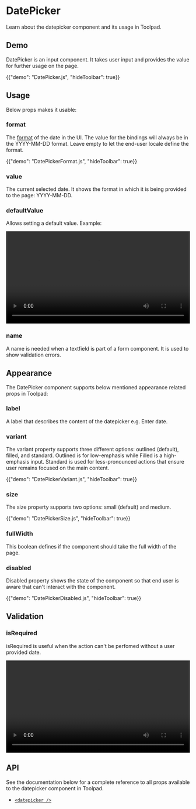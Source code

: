 # DatePicker

<p class="description">Learn about the datepicker component and its usage in Toolpad.</p>

## Demo

DatePicker is an input component. It takes user input and provides the value for further usage on the page.

{{"demo": "DatePicker.js", "hideToolbar": true}}

## Usage

Below props makes it usable:

### format

The [format](https://day.js.org/docs/en/display/format) of the date in the UI. The value for the bindings will always be in the YYYY-MM-DD format. Leave empty to let the end-user locale define the format.

{{"demo": "DatePickerFormat.js", "hideToolbar": true}}

### value

The current selected date. It shows the format in which it is being provided to the page: YYYY-MM-DD.

### defaultValue

Allows setting a default value. Example:

<video controls width="100%" height="auto" style="contain" alt="button-onclick-js-expression">
  <source src="/static/toolpad/docs/components/datepicker/datepicker-defaultValue.mp4" type="video/mp4">
  Your browser does not support the video tag.
</video>

### name

A name is needed when a textfield is part of a form component. It is used to show validation errors.

## Appearance

The DatePicker component supports below mentioned appearance related props in Toolpad:

### label

A label that describes the content of the datepicker e.g. Enter date.

### variant

The variant property supports three different options: outlined (default), filled, and standard. Outlined is for low-emphasis while Filled is a high-emphasis input. Standard is used for less-pronounced actions that ensure user remains focused on the main content.

{{"demo": "DatePickerVariant.js", "hideToolbar": true}}

### size

The size property supports two options: small (default) and medium.

{{"demo": "DatePickerSize.js", "hideToolbar": true}}

### fullWidth

This boolean defines if the component should take the full width of the page.

### disabled

Disabled property shows the state of the component so that end user is aware that can't interact with the component.

{{"demo": "DatePickerDisabled.js", "hideToolbar": true}}

## Validation

### isRequired

isRequired is useful when the action can't be perfomed without a user provided date.

<video controls width="100%" height="auto" style="contain" alt="button-onclick-js-expression">
  <source src="/static/toolpad/docs/components/datepicker/datepicker-validation.mp4" type="video/mp4">
  Your browser does not support the video tag.
</video>

## API

See the documentation below for a complete reference to all props available to the datepicker component in Toolpad.

- [`<datepicker />`](/toolpad/reference/components/date-picker/#properties)
